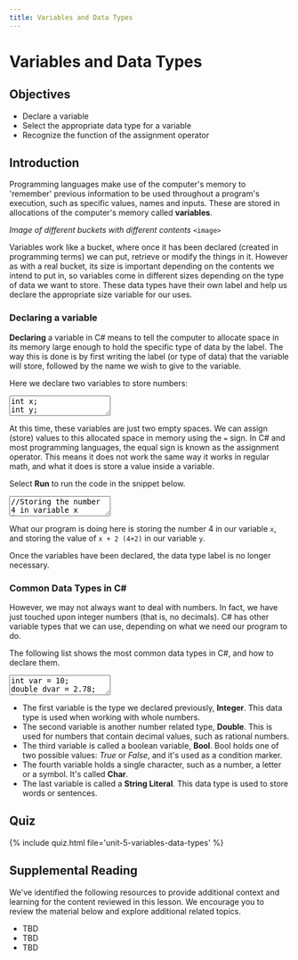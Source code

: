 ```yaml
---
title: Variables and Data Types
---
```


<link href="//codefence.io/codefence.css" rel="stylesheet">
<script defer type="text/javascript" src="//codefence.io/codefence.js"></script>

# Variables and Data Types

## Objectives

- Declare a variable
- Select the appropriate data type for a variable
- Recognize the function of the assignment operator

## Introduction

Programming languages make use of the computer's memory to 'remember' previous information to be used throughout a program's execution, such as specific values, names and inputs. These are stored in allocations of the computer's memory called **variables**.

*Image of different buckets with different contents* 
`<image>`

Variables work like a bucket, where once it has been declared (created in programming terms) we can put, retrieve or modify the things in it. However as with a real bucket, its size is important depending on the contents we intend to put in, so variables come in different sizes depending on the type of data we want to store. These data types have their own label and help us declare the appropriate size variable for our uses.

### Declaring a variable

**Declaring** a variable in C# means to tell the computer to allocate space in its memory large enough to hold the specific type of data by the label. The way this is done is by first writing the label (or type of data) that the variable will store, followed by the name we wish to give to the variable.

Here we declare two variables to store numbers:

<code-fence lang="cs" heading="Declare Variables">
<textarea vue-slot="code">
int x;
int y;
</textarea>
</code-fence>

At this time, these variables are just two empty spaces. We can assign (store) values to this allocated space in memory using the `=` sign. In C# and most programming languages, the equal sign is known as the assignment operator. This means it does not work the same way it works in regular math, and what it does is store a value inside a variable.

Select **Run** to run the code in the snippet below.

<code-fence lang="cs" heading="Assign Value to Variables">
<textarea vue-slot="code">
//Storing the number 4 in variable x
int x = 4;

//We can also store a value resulting from a mathematical operation, let's try storing the value of x + 2 in y
int y = x + 2;

Console.WriteLine(y);
</textarea>
</code-fence>

What our program is doing here is storing the number 4 in our variable `x`, and storing the value of `x + 2 (4+2)` in our variable `y`.

Once the variables have been declared, the data type label is no longer necessary.

### Common Data Types in C#

However, we may not always want to deal with numbers. In fact, we have just touched upon integer numbers (that is, no decimals). C# has other variable types that we can use, depending on what we need our program to do. 

The following list shows the most common data types in C#, and how to declare them.

<code-fence lang="cs" heading="Common Data Types in C#">
<textarea vue-slot="code">
int var = 10;
double dvar = 2.78;
bool bvar = true;
char cvar = 'M';
string svar = "Hello World";
</textarea>
</code-fence>

- The first variable is the type we declared previously, **Integer**. This data type is used when working with whole numbers.
- The second variable is another number related type, **Double**. This is used for numbers that contain decimal values, such as rational numbers.
- The third variable is called a boolean variable, **Bool**. Bool holds one of two possible values: *True* or *False*, and it's used as a condition marker.
- The fourth variable holds a single character, such as a number, a letter or a symbol. It's called **Char**.
- The last variable is called a **String Literal**. This data type is used to store words or sentences.

## Quiz

{% include quiz.html file='unit-5-variables-data-types' %}

## Supplemental Reading

We've identified the following resources to provide additional context and learning for the content reviewed in this lesson. We encourage you to review the material below and explore additional related topics.

- TBD
- TBD
- TBD
